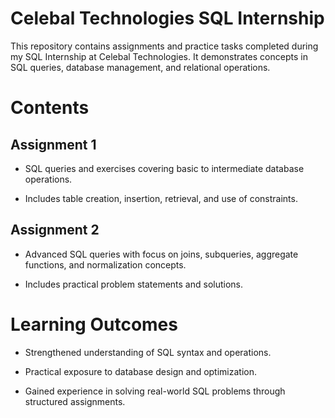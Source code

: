# Celebal Technologies SQL Internship

This repository contains assignments and practice tasks completed during my SQL Internship at Celebal Technologies.
It demonstrates concepts in SQL queries, database management, and relational operations.

# Contents

## Assignment 1

- SQL queries and exercises covering basic to intermediate database operations.

- Includes table creation, insertion, retrieval, and use of constraints.

## Assignment 2

- Advanced SQL queries with focus on joins, subqueries, aggregate functions, and normalization concepts.

- Includes practical problem statements and solutions.

# Learning Outcomes

- Strengthened understanding of SQL syntax and operations.

- Practical exposure to database design and optimization.

- Gained experience in solving real-world SQL problems through structured assignments.
